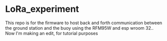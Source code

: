 # LoRa_experiment
This repo is for the firmware to host back and forth communication between the ground station and the buoy using the RFM95W and esp wroom 32..
Now I'm making an edit, for tutorial purposes
